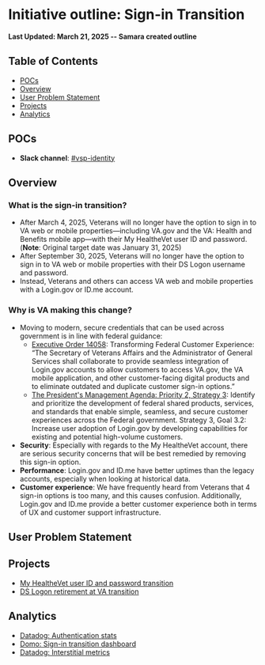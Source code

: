 # Initiative outline: Sign-in Transition

**Last Updated: March 21, 2025 -- Samara created outline**
     
## Table of Contents

- [POCs](#pocs)
- [Overview](#overview)
- [User Problem Statement](#user-problem-statement)
- [Projects](#projects)
- [Analytics](#analytics)


## POCs
- **Slack channel**: [#vsp-identity](https://dsva.slack.com/channels/vsp-identity)

## Overview

### What is the sign-in transition?

- After March 4, 2025, Veterans will no longer have the option to sign in to VA web or mobile properties—including VA.gov and the VA: Health and Benefits mobile app—with their My HealtheVet user ID and password.​ (**Note**: Original target date was January 31, 2025)
- After September 30, 2025, Veterans will no longer have the option to sign in to VA web or mobile properties with their DS Logon username and password.​
- Instead, Veterans and others can access VA web and mobile properties with a Login.gov or ID.me account.

### Why is VA making this change?

- Moving to modern, secure credentials that can be used across government is in line with federal guidance:
  - [Executive Order 14058](https://www.federalregister.gov/documents/2021/12/16/2021-27380/transforming-federal-customer-experience-and-service-delivery-to-rebuild-trust-in-government): Transforming Federal Customer Experience​: “The Secretary of Veterans Affairs and the Administrator of General Services shall collaborate to provide seamless integration of Login.gov accounts to allow customers to access VA.gov, the VA mobile application, and other customer-facing digital products and to eliminate outdated and duplicate customer sign-in options.”​
  - [The President's Management Agenda​: Priority 2, Strategy 3](https://bidenadministration.archives.performance.gov/pma/cx/): Identify and prioritize the development of federal shared products, services, and standards that enable simple, seamless, and secure customer experiences across the Federal government.​ Strategy 3, Goal 3.2: Increase user adoption of Login.gov by developing capabilities for existing and potential high-volume customers.
- **Security**: Especially with regards to the My HealtheVet account, there are serious security concerns that will be best remedied by removing this sign-in option.​
- **Performance**: Login.gov and ID.me have better uptimes than the legacy accounts, especially when looking at historical data.​
- **Customer experience**: We have frequently heard from Veterans that 4 sign-in options is too many, and this causes confusion. Additionally, Login.gov and ID.me provide a better customer experience both in terms of UX and customer support infrastructure. 

## User Problem Statement

## Projects

- [My HealtheVet user ID and password transition](https://github.com/department-of-veterans-affairs/va.gov-team/tree/master/products/identity/sign-in-transition/mhv-transition)
- [DS Logon retirement at VA transition](https://github.com/department-of-veterans-affairs/va.gov-team/tree/master/products/identity/sign-in-transition/ds-logon-transition)

## Analytics

- [Datadog: Authentication stats](https://vagov.ddog-gov.com/dashboard/e3q-6kp-9r4/vagov-identity-stats-public?fromUser=false&refresh_mode=sliding&view=spans&from_ts=1739303027604&to_ts=1741895027604&live=true)
- [Domo: Sign-in transition dashboard](https://va-gov.domo.com/page/1862108618?userId=367226722)
- [Datadog: Interstitial metrics](https://vagov.ddog-gov.com/dashboard/52g-hyg-wcj/vagov-identity-monitor-dashboard?fromUser=false&index=*&refresh_mode=paused&from_ts=1737125001775&to_ts=1737139401775&live=false&tile_focus=3815395182095420)
